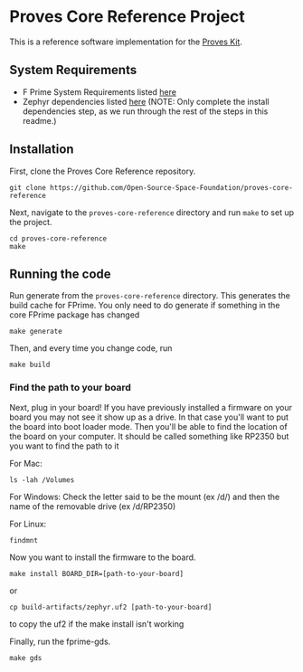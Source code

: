 # Proves Core Reference Project

This is a reference software implementation for the [Proves Kit](https://docs.proveskit.space/en/latest/).

## System Requirements
- F Prime System Requirements listed [here](https://fprime.jpl.nasa.gov/latest/docs/getting-started/installing-fprime/#system-requirements)
- Zephyr dependencies listed [here](https://docs.zephyrproject.org/latest/develop/getting_started/index.html#install-dependencies) (NOTE: Only complete the install dependencies step, as we run through the rest of the steps in this readme.)

## Installation

First, clone the Proves Core Reference repository.

```shell
git clone https://github.com/Open-Source-Space-Foundation/proves-core-reference
```

Next, navigate to the `proves-core-reference` directory and run `make` to set up the project.

```shell
cd proves-core-reference
make
```

## Running the code

Run generate from the `proves-core-reference` directory. This generates the build cache for FPrime. You only need to do generate if something in the core FPrime package has changed
```shell
make generate
```

Then, and every time you change code, run

```shell
make build
```

### Find the path to your board

Next, plug in your board! If you have previously installed a firmware on your board you may not see it show up as a drive. In that case you'll want to put the board into boot loader mode. Then you'll be able to find the location of the board on your computer. It should be called something like RP2350 but you want to find the path to it

For Mac:
```shell
ls -lah /Volumes
```

For Windows:
Check the letter said to be the mount (ex /d/) and then the name of the removable drive (ex /d/RP2350)

For Linux:
```shell
findmnt
```

Now you want to install the firmware to the board.
```shell
make install BOARD_DIR=[path-to-your-board]
```

or
```
cp build-artifacts/zephyr.uf2 [path-to-your-board]
```
to copy the uf2 if the make install isn't working


Finally, run the fprime-gds.
```shell
make gds
```
